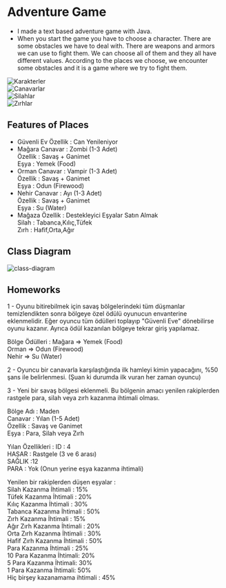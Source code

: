 # Adventure Game
- I made a text based adventure game with Java.  
- When you start the game you have to choose a character. There are some obstacles we have to deal with. 
There are weapons and armors we can use to fight them. We can choose all of them and they all have different values.
According to the places we choose, we encounter some obstacles and it is a game where we try to fight them.

![Karakterler](https://user-images.githubusercontent.com/93681938/210350765-1311690e-1e42-4a41-b122-1aafdd280c29.png)  
![Canavarlar](https://user-images.githubusercontent.com/93681938/210350794-bf93067d-776b-4978-951c-90605c4a207f.png)  
![Silahlar](https://user-images.githubusercontent.com/93681938/210350807-619c17c6-cbd4-47f2-85e6-dededdc86434.png)  
![Zırhlar](https://user-images.githubusercontent.com/93681938/210350823-ec01d2ce-14ec-492d-9d4b-bab456b4f274.png)  

## Features of Places
- Güvenli Ev
Özellik : Can Yenileniyor  
- Mağara
Canavar : Zombi (1-3 Adet)  
Özellik : Savaş + Ganimet  
Eşya : Yemek (Food)  
- Orman
Canavar : Vampir (1-3 Adet)  
Özellik : Savaş + Ganimet  
Eşya : Odun (Firewood)  
- Nehir
Canavar : Ayı (1-3 Adet)  
Özellik : Savaş + Ganimet  
Eşya : Su (Water)  
- Mağaza
Özellik : Destekleyici Eşyalar Satın Almak  
Silah : Tabanca,Kılıç,Tüfek  
Zırh : Hafif,Orta,Ağır  
## Class Diagram  
![class-diagram](https://user-images.githubusercontent.com/93681938/210351889-b302ed14-70b6-4209-886e-fa45524d1377.jpg)  

## Homeworks
1 - Oyunu bitirebilmek için savaş bölgelerindeki tüm düşmanlar temizlendikten sonra bölgeye özel ödülü oyunucun envanterine eklenmelidir. Eğer oyuncu tüm ödülleri toplayıp "Güvenli Eve" dönebilirse oyunu kazanır. Ayrıca ödül kazanılan bölgeye tekrar giriş yapılamaz.  

Bölge Ödülleri :
Mağara => Yemek (Food)  
Orman => Odun (Firewood)  
Nehir => Su (Water)  

2 - Oyuncu bir canavarla karşılaştığında ilk hamleyi kimin yapacağını, %50 şans ile belirlenmesi. (Şuan ki durumda ilk vuran her zaman oyuncu)

3 - Yeni bir savaş bölgesi eklenmeli. Bu bölgenin amacı yenilen rakiplerden rastgele para, silah veya zırh kazanma ihtimali olması.

Bölge Adı : Maden  
Canavar : Yılan (1-5 Adet)  
Özellik : Savaş ve Ganimet  
Eşya : Para, Silah veya Zırh  

Yılan Özellikleri :
ID : 4  
HASAR : Rastgele (3 ve 6 arası)  
SAĞLIK :12  
PARA : Yok (Onun yerine eşya kazanma ihtimali)  

Yenilen bir rakiplerden düşen eşyalar :  
Silah Kazanma İhtimali : 15%  
Tüfek Kazanma İhtimali : 20%  
Kılıç Kazanma İhtimali : 30%  
Tabanca Kazanma İhtimali : 50%  
Zırh Kazanma İhtimali : 15%  
Ağır Zırh Kazanma İhtimali : 20%  
Orta Zırh Kazanma İhtimali : 30%  
Hafif Zırh Kazanma İhtimali : 50%  
Para Kazanma İhtimali : 25%  
10 Para Kazanma İhtimali: 20%  
5 Para Kazanma İhtimali: 30%  
1 Para Kazanma İhtimali: 50%  
Hiç birşey kazanamama ihtimali : 45%  
